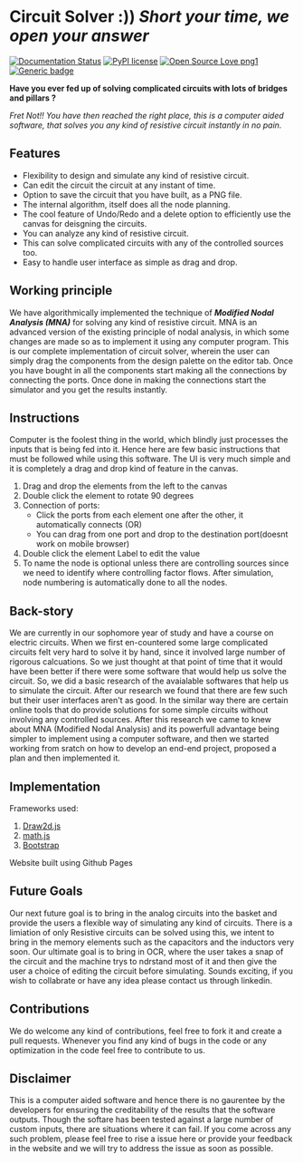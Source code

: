 # Circuit Solver  :))  ***Short your time, we open your answer***

[![Documentation Status](https://readthedocs.org/projects/ansicolortags/badge/?version=latest)](http://ansicolortags.readthedocs.io/?badge=latest)
[![PyPI license](https://img.shields.io/pypi/l/ansicolortags.svg)](https://pypi.python.org/pypi/ansicolortags/)
[![Open Source Love png1](https://badges.frapsoft.com/os/v1/open-source.png?v=103)](https://github.com/ellerbrock/open-source-badges/)
[![Generic badge](https://img.shields.io/badge/contributions%3F-welcome-<COLOR>.svg)](https://shields.io/)

**Have you ever fed up of solving complicated circuits with lots of bridges and pillars ?**

*Fret Not!! You have then reached the right place, this is a computer aided software, that solves you any kind of resistive circuit instantly in no pain.*

## Features

* Flexibility to design and simulate any kind of resistive circuit.
* Can edit the circuit the circuit at any instant of time.
* Option to save the circuit that you have built, as a PNG file.
* The internal algorithm, itself does all the node planning.
* The cool feature of Undo/Redo and a delete option to efficiently use the canvas for deisgning the circuits.
* You can analyze any kind of resistive circuit.
* This can solve complicated circuits with any of the controlled sources too. 
* Easy to handle user interface as simple as drag and drop.

## Working principle
We have algorithmically implemented the technique of ***Modified Nodal Analysis (MNA)*** for solving any kind of resistive circuit. MNA is an advanced version of the existing principle of nodal analysis, in which some changes are made so as to implement it using any computer program. This is our complete implementation of circuit solver, wherein the user can simply drag the components from the design palette on the editor tab. Once you have bought in all the components start making all the connections by connecting the ports. Once done in making the connections start the simulator and you get the results instantly.

## Instructions
Computer is the foolest thing in the world, which blindly just processes the inputs that is being fed into it. Hence here are few basic instructions that must be followed while using this software. The UI is very much simple and it is completely a drag and drop kind of feature in the canvas.


  1. Drag and drop the elements from the left to the canvas
  2. Double click the element to rotate 90 degrees
  3. Connection of ports:
      - Click the ports from each element one after the other, it automatically connects (OR)
      - You can drag from one port and drop to the destination port(doesnt work on mobile browser)
  4. Double click the element Label to edit the value
  5. To name the node is optional unless there are controlling sources since we need to identify where controlling factor flows. After simulation, node numbering is automatically done to all the nodes.


## Back-story
We are currently in our sophomore year of study and have a course on electric circuits. When we first en-countered some large complicated circuits felt very hard to solve it by hand, since it involved large number of rigorous calcuations. So we just thought at that point of time that it would have been better if there were some software that would help us solve the circuit. So, we did a basic research of the avaialable softwares that help us to simulate the circuit. After our research we found that there are few such but their user interfaces aren't as good. In the similar way there are certain online tools that do provide solutions for some simple circuits without involving any controlled sources. After this research we came to knew about MNA (Modified Nodal Analysis) and its powerfull advantage being simpler to implement using a computer software, and then we started working from sratch on how to develop an end-end project, proposed a plan and then implemented it.

## Implementation
Frameworks used:
  1. [Draw2d.js](http://www.draw2d.org/draw2d/)
  2. [math.js](https://mathjs.org/)
  3. [Bootstrap](https://getbootstrap.com/)
  
 Website built using Github Pages
## Future Goals
Our next future goal is to bring in the analog circuits into the basket and provide the users a flexible way of simulating any kind of circuits. There is a limiation of only Resistive circuits can be solved using this, we intent to bring in the memory elements such as the capacitors and the inductors very soon. 
Our ultimate goal is to bring in OCR, where the user takes a snap of the circuit and the machine trys to ndrstand most of it and then give the user a choice of editing the circuit before simulating. Sounds exciting, if you wish to collabrate or have any idea please contact us through linkedin.

## Contributions
We do welcome any kind of contributions, feel free to fork it and create a pull requests. Whenever you find any kind of bugs in the code or any optimization in the code feel free to contribute to us. 

## Disclaimer
This is a computer aided software and hence there is no gaurentee by the developers for ensuring the creditability of the results that the software outputs. Though the softare has been tested against a large number of custom inputs, there are situations where it can fail. If you come across any such problem, please feel free to rise a issue here or provide your feedback in the website and we will try to address the issue as soon as possible.
